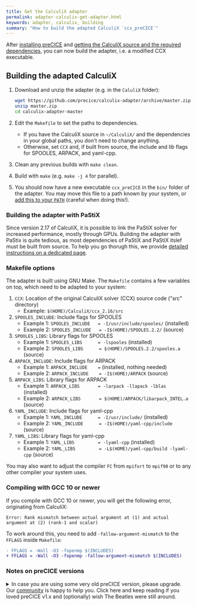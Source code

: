 ```yaml
---
title: Get the CalculiX adapter
permalink: adapter-calculix-get-adapter.html
keywords: adapter, calculix, building
summary: "How to build the adapted CalculiX `ccx_preCICE`"
---
```


After [installing preCICE](installation-overview.html) and [getting the CalculiX source and the required dependencies](adapter-calculix-get-calculix.html), you can now build the adapter, i.e. a modified CCX executable.

## Building the adapted CalculiX

1. Download and unzip the adapter (e.g. in the `CaluliX` folder):

    ```bash
    wget https://github.com/precice/calculix-adapter/archive/master.zip 
    unzip master.zip 
    cd calculix-adapter-master
    ```

2. Edit the `Makefile` to set the paths to dependencies.
   - If you have the CalculiX source in `~/CalculiX/` and the dependencies in your global paths, you don't need to change anything.
   - Otherwise, set `CCX` and, if built from source, the include and lib flags for SPOOLES, ARPACK, and yaml-cpp.
3. Clean any previous builds with `make clean`.
4. Build with `make` (e.g. `make -j 4` for parallel).
5. You should now have a new executable `ccx_preCICE` in the `bin/` folder of the adapter. You may move this file to a path known by your system, or [add this to your `PATH`](https://unix.stackexchange.com/a/26059/36693) (careful when doing this!).

### Building the adapter with PaStiX

Since version 2.17 of CalculiX, it is possible to link the PaStiX solver for increased performance, mostly through GPUs. Building the adapter with PaStix is quite tedious, as most dependencies of PaStiX and PaStiX itslef must be built from source. To help you go thorugh this, we provide [detailed instructions on a dedicated page](adapter-calculix-pastix-build.html).

### Makefile options

The adapter is built using GNU Make. The `Makefile` contains a few variables on top, which need to be adapted to your system:

 1. `CCX`: Location of the original CalculiX solver (CCX) source code ("src" directory)
    - Example: `$(HOME)/CalculiX/ccx_2.16/src`
 2. `SPOOLES_INCLUDE`: Include flags for SPOOLES
    - Example 1: `SPOOLES_INCLUDE   = -I/usr/include/spooles/` (installed)
    - Example 2: `SPOOLES_INCLUDE   = -I$(HOME)/SPOOLES.2.2/` (source)
 3. `SPOOLES_LIBS`: Library flags for SPOOLES
    - Example 1: `SPOOLES_LIBS      = -lspooles` (installed)
    - Example 2: `SPOOLES_LIBS      = $(HOME)/SPOOLES.2.2/spooles.a` (source)
 4. `ARPACK_INCLUDE`: Include flags for ARPACK
    - Example 1: `ARPACK_INCLUDE    =` (installed, nothing needed)
    - Example 2: `ARPACK_INCLUDE    = -I$(HOME)/ARPACK` (source)
 5. `ARPACK_LIBS`: Library flags for ARPACK
    - Example 1: `ARPACK_LIBS       = -larpack -llapack -lblas` (installed)
    - Example 2: `ARPACK_LIBS       = $(HOME)/ARPACK/libarpack_INTEL.a` (source)
 6. `YAML_INCLUDE`: Include flags for yaml-cpp
    - Example 1: `YAML_INCLUDE      = -I/usr/include/` (installed)
    - Example 2: `YAML_INCLUDE      = -I$(HOME)/yaml-cpp/include` (source)
 7. `YAML_LIBS`: Library flags for yaml-cpp
    - Example 1: `YAML_LIBS         = -lyaml-cpp` (installed)
    - Example 2: `YAML_LIBS         = -L$(HOME)/yaml-cpp/build -lyaml-cpp` (source)

You may also want to adjust the compiler `FC` from `mpifort` to `mpif90` or to any other compiler your system uses.

### Compiling with GCC 10 or newer

If you compile with GCC 10 or newer, you will get the following error, originating from CalculiX:

```text
Error: Rank mismatch between actual argument at (1) and actual argument at (2) (rank-1 and scalar)
```

To work around this, you need to add `-fallow-argument-mismatch` to the `FFLAGS` inside `Makefile`:

```diff
- FFLAGS = -Wall -O3 -fopenmp $(INCLUDES)
+ FFLAGS = -Wall -O3 -fopenmp -fallow-argument-mismatch $(INCLUDES)
```

### Notes on preCICE versions

<details markdown="1"><summary>In case you are using some very old preCICE version, please upgrade. Our <a href="https://precice.discourse.group/" title="preCICE forum">community</a> is happy to help you. Click here and keep reading if you loved preCICE v1.x and (optionally) wish The Beatles were still around.</summary>

1. This adapter expects the preCICE C bindings in `[prefix]/include/precice/SolverInterfaceC.h` and gets this path from pkg-config. In other words, this assumes that preCICE (at least v1.4.0) has been built & installed with CMake (e.g. using a Debian package). In case you want to keep using preCICE built with SCons, see the changes invoked by [Pull Request #14](https://github.com/precice/calculix-adapter/pull/14).
2. Starting from preCICE v1.2.0, the name (and the respective paths) of the language "adapters" have changed to language "bindings". This affects the line `#include "precice/bindings/c/SolverInterfaceC.h"` in `calculix-adapter/adapter/PreciceInterface.c`. To compile with older preCICE versions, change `bindings` to `adapters`.

</details>
